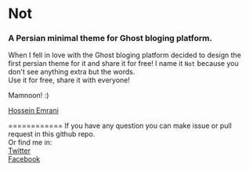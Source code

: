 Not
===============
### A Persian minimal theme for Ghost bloging platform.

When I fell in love with the Ghost bloging platform decided to design the first persian theme for it and share it for free! I name it `Not` because you don't see anything extra but the words. <br/>
Use it for free, share it with everyone!

Mamnoon! :)

[Hossein Emrani](http://emrani.us)

============
If you have any question you can make issue or pull request in this github repo. <br/>
Or find me in: <br/>
[Twitter](http://twitter.com/hoseiin) <br/>
[Facebook](http://facebook.com/hosein.emrani)




